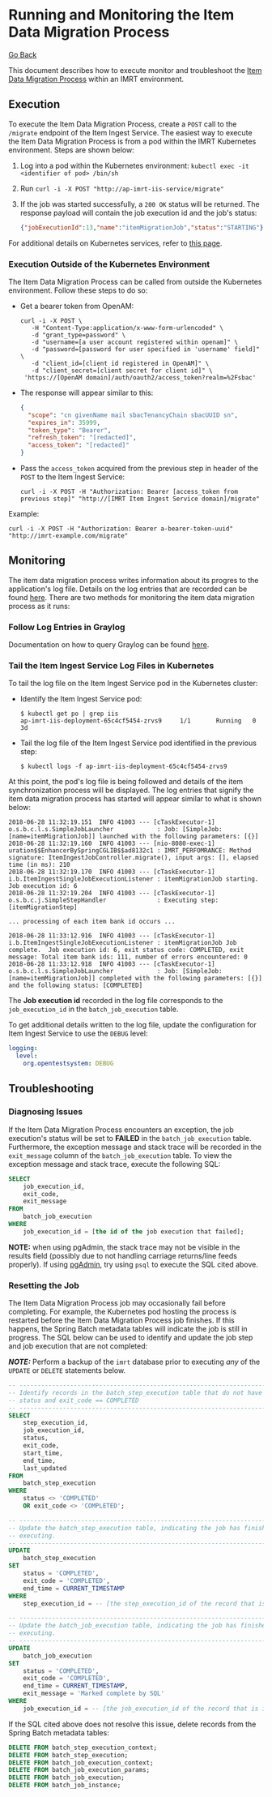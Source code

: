 # Running and Monitoring the Item Data Migration Process

[Go Back](../README.md)

This document describes how to execute monitor and troubleshoot the [Item Data Migration Process](./item-migration.md) within an IMRT environment.

## Execution
To execute the Item Data Migration Process, create a `POST` call to the `/migrate` endpoint of the Item Ingest Service.  The easiest way to execute the Item Data Migration Process is from a pod within the IMRT Kubernetes environment.  Steps are shown below:

1. Log into a pod within the Kubernetes environment:  `kubectl exec -it <identifier of pod> /bin/sh`
2. Run `curl -i -X POST "http://ap-imrt-iis-service/migrate"`
3. If the job was started successfully, a `200 OK` status will be returned.  The response payload will contain the job execution id and the job's status:

	```json
	{"jobExecutionId":13,"name":"itemMigrationJob","status":"STARTING"}
	```

For additional details on Kubernetes services, refer to [this page](https://kubernetes.io/docs/concepts/services-networking/service/).

### Execution Outside of the Kubernetes Environment
The Item Data Migration Process can be called from outside the Kubernetes environment.  Follow these steps to do so:

* Get a bearer token from OpenAM:

	```
	curl -i -X POST \
	   -H "Content-Type:application/x-www-form-urlencoded" \
	   -d "grant_type=password" \
	   -d "username=[a user account registered within openam]" \
	   -d "password=[password for user specified in 'username' field]" \
	   -d "client_id=[client id registered in OpenAM]" \
	   -d "client_secret=[client secret for client id]" \
	 'https://[OpenAM domain]/auth/oauth2/access_token?realm=%2Fsbac'
    ```

* The response will appear similar to this:

	```json
	{
	  "scope": "cn givenName mail sbacTenancyChain sbacUUID sn",
	  "expires_in": 35999,
	  "token_type": "Bearer",
	  "refresh_token": "[redacted]",
	  "access_token": "[redacted]"
	}
	```

* Pass the `access_token` acquired from the previous step in header of the `POST` to the Item Ingest Service:

	```
	curl -i -X POST -H "Authorization: Bearer [access_token from previous step]" "http://[IMRT Item Ingest Service domain]/migrate"
	```

Example:

```
curl -i -X POST -H "Authorization: Bearer a-bearer-token-uuid" "http://imrt-example.com/migrate"
```

## Monitoring
The item data migration process writes information about its progres to the application's log file.  Details on the log entries that are recorded can be found [here](./logging.md).  There are two methods for monitoring the item data migration process as it runs:

### Follow Log Entries in Graylog
Documentation on how to query Graylog can be found [here](http://docs.graylog.org/en/2.4/pages/queries.html).

### Tail the Item Ingest Service Log Files in Kubernetes
To tail the log file on the Item Ingest Service pod in the Kubernetes cluster:

* Identify the Item Ingest Service pod:

	```
	$ kubectl get po | grep iis
	ap-imrt-iis-deployment-65c4cf5454-zrvs9     1/1       Running   0          3d

	```

* Tail the log file of the Item Ingest Service pod identified in the previous step:

	```
	$ kubectl logs -f ap-imrt-iis-deployment-65c4cf5454-zrvs9
	```

At this point, the pod's log file is being followed and details of the item synchronization process will be displayed.  The log entries that signify the item data migration process has started will appear similar to what is shown below:

```
2018-06-28 11:32:19.151  INFO 41003 --- [cTaskExecutor-1] o.s.b.c.l.s.SimpleJobLauncher            : Job: [SimpleJob: [name=itemMigrationJob]] launched with the following parameters: [{}]
2018-06-28 11:32:19.160  INFO 41003 --- [nio-8080-exec-1] uration$$EnhancerBySpringCGLIB$$ad8132c1 : IMRT_PERFOMRANCE: Method signature: ItemIngestJobController.migrate(), input args: [], elapsed time (in ms): 210
2018-06-28 11:32:19.170  INFO 41003 --- [cTaskExecutor-1] i.b.ItemIngestSingleJobExecutionListener : itemMigrationJob starting.  Job execution id: 6
2018-06-28 11:32:19.204  INFO 41003 --- [cTaskExecutor-1] o.s.b.c.j.SimpleStepHandler              : Executing step: [itemMigrationStep]

... processing of each item bank id occurs ...

2018-06-28 11:33:12.916  INFO 41003 --- [cTaskExecutor-1] i.b.ItemIngestSingleJobExecutionListener : itemMigrationJob Job complete.  Job execution id: 6, exit status code: COMPLETED, exit message: Total item bank ids: 111, number of errors encountered: 0
2018-06-28 11:33:12.918  INFO 41003 --- [cTaskExecutor-1] o.s.b.c.l.s.SimpleJobLauncher            : Job: [SimpleJob: [name=itemMigrationJob]] completed with the following parameters: [{}] and the following status: [COMPLETED]

```

The **Job execution id** recorded in the log file corresponds to the `job_execution_id` in the `batch_job_execution` table.

To get additional details written to the log file, update the configuration for Item Ingest Service to use the `DEBUG` level:

```yaml
logging:
  level:
    org.opentestsystem: DEBUG
```

## Troubleshooting

### Diagnosing Issues
If the Item Data Migration Process encounters an exception, the job execution's status will be set to **FAILED** in the `batch_job_execution` table.  Furthermore, the exception message and stack trace will be recorded in the `exit_message` column of the `batch_job_execution` table.  To view the exception message and stack trace, execute the following SQL:

```sql
SELECT
    job_execution_id,
    exit_code,
    exit_message
FROM
    batch_job_execution
WHERE
    job_execution_id = [the id of the job execution that failed];
```

**NOTE:** when using pgAdmin, the stack trace may not be visible in the results field (possibly due to not handling carriage returns/line feeds properly).  If using [pgAdmin](https://www.pgadmin.org/download/), try using `psql` to execute the SQL cited above.

### Resetting the Job
The Item Data Migration Process job may occasionally fail before completing.  For example, the Kubernetes pod hosting the process is restarted before the Item Data Migration Process job finishes.  If this happens, the Spring Batch metadata tables will indicate the job is still in progress.  The SQL below can be used to identify and update the job step and job execution that are not completed:

***NOTE:***  Perform a backup of the `imrt` database prior to executing _any_ of the `UPDATE` or `DELETE` statements below.

```sql
-- ----------------------------------------------------------------------
-- Identify records in the batch_step_execution table that do not have a
-- status and exit_code == COMPLETED
-- ----------------------------------------------------------------------
SELECT
    step_execution_id,
    job_execution_id,
    status,
    exit_code,
    start_time,
    end_time,
    last_updated
FROM
    batch_step_execution
WHERE
    status <> 'COMPLETED'
    OR exit_code <> 'COMPLETED';

-- ----------------------------------------------------------------------
-- Update the batch_step_execution table, indicating the job has finished
-- executing.
-- ----------------------------------------------------------------------
UPDATE
    batch_step_execution
SET
    status = 'COMPLETED',
    exit_code = 'COMPLETED',
    end_time = CURRENT_TIMESTAMP
WHERE
    step_execution_id = -- [the step_execution_id of the record that is incomplete]

-- ----------------------------------------------------------------------
-- Update the batch_job_execution table, indicating the job has finished
-- executing.
-- ----------------------------------------------------------------------
UPDATE
    batch_job_execution
SET
    status = 'COMPLETED',
    exit_code = 'COMPLETED',
    end_time = CURRENT_TIMESTAMP,
    exit_message = 'Marked complete by SQL'
WHERE
    job_execution_id = -- [the job_execution_id of the record that is incomplete]
```
If the SQL cited above does not resolve this issue, delete records from the Spring Batch metadata tables:

```sql
DELETE FROM batch_step_execution_context;
DELETE FROM batch_step_execution;
DELETE FROM batch_job_execution_context;
DELETE FROM batch_job_execution_params;
DELETE FROM batch_job_execution;
DELETE FROM batch_job_instance;
```
